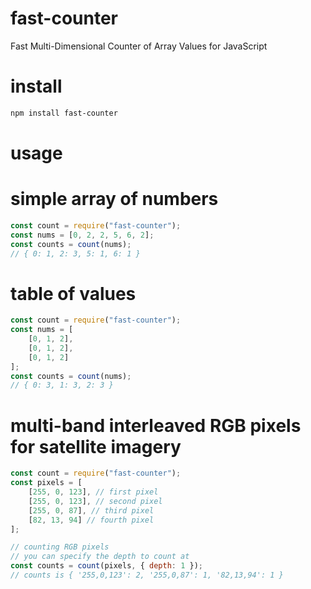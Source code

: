 # fast-counter
Fast Multi-Dimensional Counter of Array Values for JavaScript

# install
```bash
npm install fast-counter
```

# usage

# simple array of numbers
```javascript
const count = require("fast-counter");
const nums = [0, 2, 2, 5, 6, 2];
const counts = count(nums);
// { 0: 1, 2: 3, 5: 1, 6: 1 }
```

# table of values
```javascript
const count = require("fast-counter");
const nums = [
    [0, 1, 2],
    [0, 1, 2],
    [0, 1, 2] 
];
const counts = count(nums);
// { 0: 3, 1: 3, 2: 3 }
```

# multi-band interleaved RGB pixels for satellite imagery
```javascript
const count = require("fast-counter");
const pixels = [
    [255, 0, 123], // first pixel
    [255, 0, 123], // second pixel
    [255, 0, 87], // third pixel
    [82, 13, 94] // fourth pixel
];

// counting RGB pixels
// you can specify the depth to count at
const counts = count(pixels, { depth: 1 });
// counts is { '255,0,123': 2, '255,0,87': 1, '82,13,94': 1 }
```